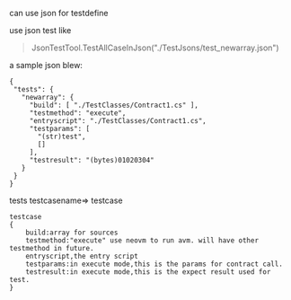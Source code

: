 ﻿can use json for testdefine

use json test like

> JsonTestTool.TestAllCaseInJson("./TestJsons/test_newarray.json")

a sample json blew:

```
{
 "tests": {
   "newarray": {
     "build": [ "./TestClasses/Contract1.cs" ],
     "testmethod": "execute",
     "entryscript": "./TestClasses/Contract1.cs",
     "testparams": [
       "(str)test",
       []
     ],
     "testresult": "(bytes)01020304"
   }
 }
}
```

tests   testcasename=> testcase

```
testcase
{
    build:array for sources
    testmethod:"execute" use neovm to run avm. will have other testmethod in future.
    entryscript,the entry script
    testparams:in execute mode,this is the params for contract call.
    testresult:in execute mode,this is the expect result used for test.
}
```
